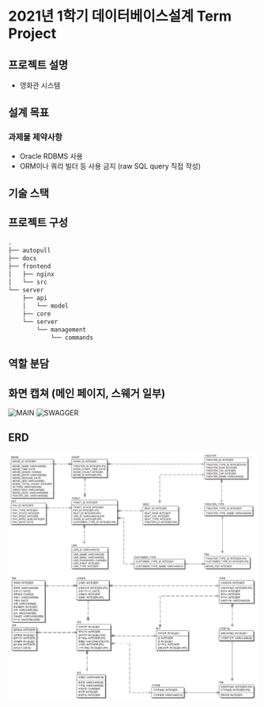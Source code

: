 # 2021년 1학기 데이터베이스설계 Term Project

## 프로젝트 설명
- 영화관 시스템

## 설계 목표

### 과제물 제약사항
- Oracle RDBMS 사용
- ORM이나 쿼리 빌더 등 사용 금지 (raw SQL query 직접 작성)

## 기술 스택

## 프로젝트 구성
```
.
├── autopull
├── docs
├── frontend
│   ├── nginx
│   └── src
└── server
    ├── api
    │   └── model
    ├── core
    └── server
        └── management
            └── commands
```

## 역할 분담

## 화면 캡쳐 (메인 페이지, 스웨거 일부)
![MAIN](https://raw.githubusercontent.com/eggmoid/UOSCinema/main/docs/main.png)
![SWAGGER](https://raw.githubusercontent.com/eggmoid/UOSCinema/main/docs/swagger.png)

## ERD
![ERD](https://raw.githubusercontent.com/syd03098/21spring-admin-page/main/docs/diagram_en.png)
![ERD](https://raw.githubusercontent.com/syd03098/21spring-admin-page/main/docs/diagram_kr.png)
